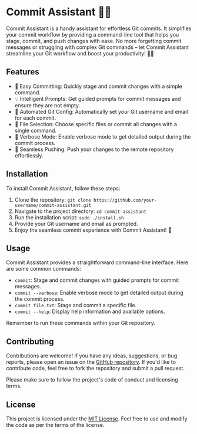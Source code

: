 # Commit Assistant 🤖💡

Commit Assistant is a handy assistant for effortless Git commits. It simplifies your commit workflow by providing a command-line tool that helps you stage, commit, and push changes with ease. No more forgetting commit messages or struggling with complex Git commands – let Commit Assistant streamline your Git workflow and boost your productivity! 🚀✨

## Features

- 🤖 Easy Committing: Quickly stage and commit changes with a simple command.
- 💡 Intelligent Prompts: Get guided prompts for commit messages and ensure they are not empty.
- 🌟 Automated Git Config: Automatically set your Git username and email for each commit.
- 📂 File Selection: Choose specific files or commit all changes with a single command.
- 📝 Verbose Mode: Enable verbose mode to get detailed output during the commit process.
- 🔄 Seamless Pushing: Push your changes to the remote repository effortlessly.

## Installation

To install Commit Assistant, follow these steps:

1. Clone the repository: `git clone https://github.com/your-username/commit-assistant.git`
2. Navigate to the project directory: `cd commit-assistant`
3. Run the installation script: `sudo ./install.sh`
4. Provide your Git username and email as prompted.
5. Enjoy the seamless commit experience with Commit Assistant! 🎉

## Usage

Commit Assistant provides a straightforward command-line interface. Here are some common commands:

- `commit`: Stage and commit changes with guided prompts for commit messages.
- `commit --verbose`: Enable verbose mode to get detailed output during the commit process.
- `commit file.txt`: Stage and commit a specific file.
- `commit --help`: Display help information and available options.

Remember to run these commands within your Git repository.

## Contributing

Contributions are welcome! If you have any ideas, suggestions, or bug reports, please open an issue on the [GitHub repository](https://github.com/DestinedCodes/commit-assistant). If you'd like to contribute code, feel free to fork the repository and submit a pull request.

Please make sure to follow the project's code of conduct and licensing terms.

## License

This project is licensed under the [MIT License](LICENSE). Feel free to use and modify the code as per the terms of the license.

